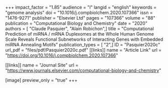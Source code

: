 +++
impact_factor = "1.85"
audience = "I"
langid = "english"
keywords = "genome analysis"
doi = "10.1016/j.compbiolchem.2020.107366"
issn = "1476-9271"
publisher = "Elsevier Ltd"
pages = "107366"
volume = "88"
publication = "Computational Biology and Chemistry"
date = "2020"
authors = [ "Claude Pasquier", "Alain Robichon",]
title = "Computational Prediction of miRNA / mRNA Duplexomes at the Whole Human Genome Scale Reveals Functional Subnetworks of Interacting Genes with Embedded miRNA Annealing Motifs"
publication_types = [ "2",]
ID = "Pasquier2020c"
url_pdf = "files/pdf/Pasquier2020c.pdf"
[[links]]
name = "Article Link"
url = "https://doi.org/10.1016/j.compbiolchem.2020.107366"

[[links]]
name = "Journal Site"
url = "https://www.journals.elsevier.com/computational-biology-and-chemistry"

[image]
preview_only = "true"
+++
